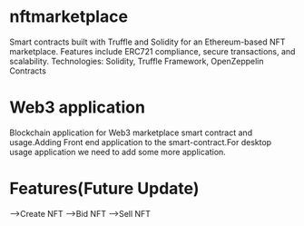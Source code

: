 # nftmarketplace
Smart contracts built with Truffle and Solidity for an Ethereum-based NFT marketplace. Features include ERC721 compliance, secure transactions, and scalability.  Technologies: Solidity, Truffle Framework, OpenZeppelin Contracts
# Web3 application
Blockchain application for Web3 marketplace smart contract and usage.Adding Front end application to the smart-contract.For desktop usage application we need to add some more application.

# Features(Future Update)
-->Create NFT
-->Bid NFT
-->Sell NFT

